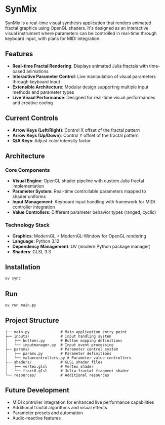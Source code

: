 # SynMix

SynMix is a real-time visual synthesis application that renders animated fractal graphics using OpenGL shaders. It's designed as an interactive visual instrument where parameters can be controlled in real-time through keyboard input, with plans for MIDI integration.

## Features

- **Real-time Fractal Rendering**: Displays animated Julia fractals with time-based animations
- **Interactive Parameter Control**: Live manipulation of visual parameters through keyboard input
- **Extensible Architecture**: Modular design supporting multiple input methods and parameter types
- **Live Visual Performance**: Designed for real-time visual performances and creative coding

## Current Controls

- **Arrow Keys (Left/Right)**: Control X offset of the fractal pattern
- **Arrow Keys (Up/Down)**: Control Y offset of the fractal pattern  
- **Q/A Keys**: Adjust color intensity factor

## Architecture

### Core Components
- **Visual Engine**: OpenGL shader pipeline with custom Julia fractal implementation
- **Parameter System**: Real-time controllable parameters mapped to shader uniforms
- **Input Management**: Keyboard input handling with framework for MIDI controller integration
- **Value Controllers**: Different parameter behavior types (ranged, cyclic)

### Technology Stack
- **Graphics**: ModernGL + ModernGL-Window for OpenGL rendering
- **Language**: Python 3.12
- **Dependency Management**: UV (modern Python package manager)
- **Shaders**: GLSL 3.3

## Installation

```bash
uv sync
```

## Run

```bash
uv run main.py
```

## Project Structure

```
├── main.py              # Main application entry point
├── inputs/              # Input handling system
│   ├── buttons.py       # Button mapping definitions
│   └── inputmanager.py  # Input event processing
├── params/              # Parameter control system
│   ├── params.py        # Parameter definitions
│   └── valuecontrollers.py # Parameter value controllers
├── shaders/             # GLSL shader files
│   ├── vertex.glsl      # Vertex shader
│   └── fract0.glsl      # Julia fractal fragment shader
└── resources/           # Additional resources
```

## Future Development

- MIDI controller integration for enhanced live performance capabilities
- Additional fractal algorithms and visual effects
- Parameter presets and automation
- Audio-reactive features
